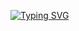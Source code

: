 [![Typing SVG](https://readme-typing-svg.herokuapp.com?color=%2336BCF7&lines=Hello+👋.+I+am+Lyfenko+Dmytro)](https://git.io/typing-svg)


<!--
**Lyfenko/Lyfenko** is a ✨ _special_ ✨ repository because its `README.md` (this file) appears on your GitHub profile.

Here are some ideas to get you started:

- 🔭 I’m currently working on ...
- 🌱 I’m currently learning ...
- 👯 I’m looking to collaborate on ...
- 🤔 I’m looking for help with ...
- 💬 Ask me about ...
- 📫 How to reach me: ...
- 😄 Pronouns: ...
- ⚡ Fun fact: ...
-->
